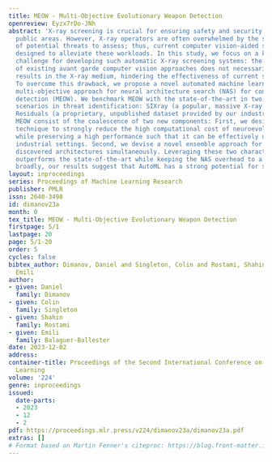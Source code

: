 ```yaml
---
title: MEOW - Multi-Objective Evolutionary Weapon Detection
openreview: Eyzx7rDo-JNh
abstract: 'X-ray screening is crucial for ensuring safety and security in crowded
  public areas. However, X-ray operators are often overwhelmed by the sheer amount
  of potential threats to assess; thus, current computer vision-aided systems are
  designed to alleviate these workloads. In this study, we focus on a key, unresolved
  challenge for developing such automatic X-ray screening systems: the direct application
  of existing avant garde computer vision approaches does not necessarily yield satisfactory
  results in the X-ray medium, hindering the effectiveness of current screening systems.
  To overcome this drawback, we propose a novel automated machine learning (AutoML)
  multi-objective approach for neural architecture search (NAS) for concealed weapon
  detection (MEOW). We benchmark MEOW with the state-of-the-art in two comprehensive
  scenarios in threat identification: SIXray (a popular, massive X-ray dataset) and
  Residuals (a proprietary, unpublished dataset provided by our industry partners).
  MEOW consist of the coalescence of two new components: First, we design a heuristic
  technique to strongly reduce the high computational cost of neuroevolutionary search
  while preserving a high performance such that it can be effectively used in real-time
  industrial settings. Second, we devise a novel ensemble approach for combining multiple
  discovered architectures simultaneously. Leveraging these two characteristics, MEOW
  outperforms the state-of-the-art while keeping the NAS overhead to a minimum. More
  broadly, our results suggest that AutoML has a strong potential for security applications.'
layout: inproceedings
series: Proceedings of Machine Learning Research
publisher: PMLR
issn: 2640-3498
id: dimanov23a
month: 0
tex_title: MEOW - Multi-Objective Evolutionary Weapon Detection
firstpage: 5/1
lastpage: 20
page: 5/1-20
order: 5
cycles: false
bibtex_author: Dimanov, Daniel and Singleton, Colin and Rostami, Shahin and Balaguer-Ballester,
  Emili
author:
- given: Daniel
  family: Dimanov
- given: Colin
  family: Singleton
- given: Shahin
  family: Rostami
- given: Emili
  family: Balaguer-Ballester
date: 2023-12-02
address:
container-title: Proceedings of the Second International Conference on Automated Machine
  Learning
volume: '224'
genre: inproceedings
issued:
  date-parts:
  - 2023
  - 12
  - 2
pdf: https://proceedings.mlr.press/v224/dimanov23a/dimanov23a.pdf
extras: []
# Format based on Martin Fenner's citeproc: https://blog.front-matter.io/posts/citeproc-yaml-for-bibliographies/
---
```

